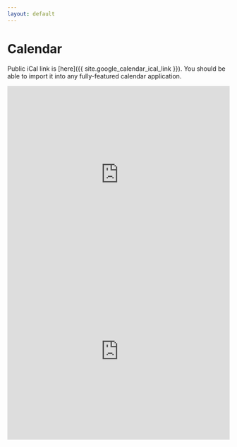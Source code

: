 ```yaml
---
layout: default
---
```


# Calendar

Public iCal link is [here]({{ site.google_calendar_ical_link }}). You should be able to import it into any fully-featured calendar application.

<iframe src="https://calendar.google.com/calendar/embed?height=400&wkst=1&ctz=America%2FToronto&showPrint=0&title=WHWC&showCalendars=0&showTz=0&src={{ site.google_calendar_code }}&color=%23B39DDB" style="border-width:0" width="100%" height="400" frameborder="0" scrolling="no" class="big-cal nods"></iframe>
<iframe src="https://calendar.google.com/calendar/embed?height=400&wkst=1&ctz=America%2FToronto&showPrint=0&title=WHWC&showCalendars=0&showTz=0&mode=AGENDA&src={{ site.google_calendar_code }}&color=%23B39DDB" style="border-width:0" width="100%" height="400" frameborder="0" scrolling="no" class="small-cal nods"></iframe>
<br>